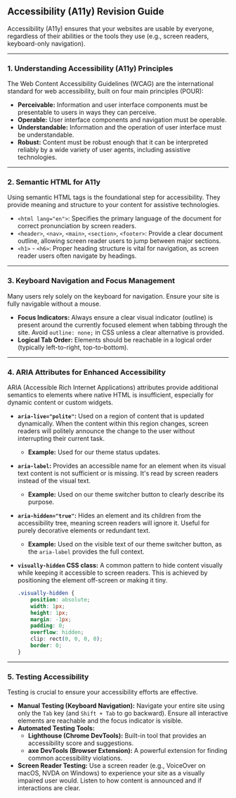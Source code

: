 ## Accessibility (A11y) Revision Guide

Accessibility (A11y) ensures that your websites are usable by everyone, regardless of their abilities or the tools they use (e.g., screen readers, keyboard-only navigation).

---

### 1. Understanding Accessibility (A11y) Principles

The Web Content Accessibility Guidelines (WCAG) are the international standard for web accessibility, built on four main principles (POUR):

*   **Perceivable:** Information and user interface components must be presentable to users in ways they can perceive.
*   **Operable:** User interface components and navigation must be operable.
*   **Understandable:** Information and the operation of user interface must be understandable.
*   **Robust:** Content must be robust enough that it can be interpreted reliably by a wide variety of user agents, including assistive technologies.

---

### 2. Semantic HTML for A11y

Using semantic HTML tags is the foundational step for accessibility. They provide meaning and structure to your content for assistive technologies.

*   `<html lang="en">`: Specifies the primary language of the document for correct pronunciation by screen readers.
*   `<header>`, `<nav>`, `<main>`, `<section>`, `<footer>`: Provide a clear document outline, allowing screen reader users to jump between major sections.
*   `<h1>` - `<h6>`: Proper heading structure is vital for navigation, as screen reader users often navigate by headings.

---

### 3. Keyboard Navigation and Focus Management

Many users rely solely on the keyboard for navigation. Ensure your site is fully navigable without a mouse.

*   **Focus Indicators:** Always ensure a clear visual indicator (outline) is present around the currently focused element when tabbing through the site. Avoid `outline: none;` in CSS unless a clear alternative is provided.
*   **Logical Tab Order:** Elements should be reachable in a logical order (typically left-to-right, top-to-bottom).

---

### 4. ARIA Attributes for Enhanced Accessibility

ARIA (Accessible Rich Internet Applications) attributes provide additional semantics to elements where native HTML is insufficient, especially for dynamic content or custom widgets.

*   **`aria-live="polite"`:** Used on a region of content that is updated dynamically. When the content within this region changes, screen readers will politely announce the change to the user without interrupting their current task.
    *   **Example:** Used for our theme status updates.

*   **`aria-label`:** Provides an accessible name for an element when its visual text content is not sufficient or is missing. It's read by screen readers instead of the visual text.
    *   **Example:** Used on our theme switcher button to clearly describe its purpose.

*   **`aria-hidden="true"`:** Hides an element and its children from the accessibility tree, meaning screen readers will ignore it. Useful for purely decorative elements or redundant text.
    *   **Example:** Used on the visible text of our theme switcher button, as the `aria-label` provides the full context.

*   **`visually-hidden` CSS class:** A common pattern to hide content visually while keeping it accessible to screen readers. This is achieved by positioning the element off-screen or making it tiny.

    ```css
    .visually-hidden {
        position: absolute;
        width: 1px;
        height: 1px;
        margin: -1px;
        padding: 0;
        overflow: hidden;
        clip: rect(0, 0, 0, 0);
        border: 0;
    }
    ```

---

### 5. Testing Accessibility

Testing is crucial to ensure your accessibility efforts are effective.

*   **Manual Testing (Keyboard Navigation):** Navigate your entire site using only the `Tab` key (and `Shift + Tab` to go backward). Ensure all interactive elements are reachable and the focus indicator is visible.
*   **Automated Testing Tools:**
    *   **Lighthouse (Chrome DevTools):** Built-in tool that provides an accessibility score and suggestions.
    *   **axe DevTools (Browser Extension):** A powerful extension for finding common accessibility violations.
*   **Screen Reader Testing:** Use a screen reader (e.g., VoiceOver on macOS, NVDA on Windows) to experience your site as a visually impaired user would. Listen to how content is announced and if interactions are clear.

